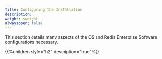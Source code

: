 ```yaml
---
Title: Configuring the Installation
description: 
weight: $weight
alwaysopen: false
---
```

This section details many aspects of the OS and Redis Enterprise
Software configurations necessary.

{{%children style="h2" description="true"%}}